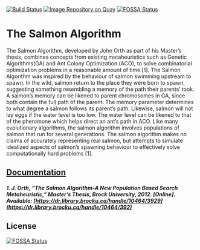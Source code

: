 [![Build Status](https://travis-ci.com/onyiny-ang/salmon.svg?token=6hmRNtGMeYcpom73Q3ph&branch=master)](https://travis-ci.com/onyiny-ang/salmon "Travis")
[![Image Repository on Quay](https://quay.io/repository/onyiny_ang/salmon-tsp/status "Image Repository on Quay")](https://quay.io/repository/onyiny_ang/salmon-tsp)
[![FOSSA Status](https://app.fossa.io/api/projects/git%2Bgithub.com%2Fonyiny-ang%2Fsalmon.svg?type=shield)](https://app.fossa.io/projects/git%2Bgithub.com%2Fonyiny-ang%2Fsalmon?ref=badge_shield)

# The Salmon Algorithm

The Salmon Algorithm, developed by John
Orth as part of his Master’s thesis, combines
concepts from existing metaheuristics such as
Genetic Algorithms(GA) and Ant Colony Optimization (ACO),
to solve combinatorial optimization problems in a reasonable amount of
time [1]. The Salmon Algorithm was inspired
by the behaviour of salmon swimming upstream to spawn.
In the wild, salmon return to
the place they were born to spawn, suggesting
something resembling a memory of the path
their parents’ took. A salmon’s memory can be
likened to parent chromosomes in GA, since
both contain the full path of the parent. The
memory parameter determines to what degree
a salmon follows its parent’s path. Likewise,
salmon will not lay eggs if the water level is too
low. The water level can be likened to that of
the pheromone which helps direct an ant’s path
in ACO. Like many evolutionary algorithms,
the salmon algorithm involves populations of
salmon that run for several generations. The
salmon algorithm makes no claims of accurately representing real salmon,
but attempts to simulate idealized aspects of salmon’s spawning behaviour
to effectively solve computationally hard problems [1].

[Documentation](docs/documentation.md)
---
##### 1. J. Orth, “The Salmon Algorithm-A New Population Based Search Metaheuristic,” Master’s Thesis, Brock University, 2012. [Online]. Available: [https://dr.library.brocku.ca/handle/10464/3929](https://dr.library.brocku.ca/handle/10464/392)


## License
[![FOSSA Status](https://app.fossa.io/api/projects/git%2Bgithub.com%2Fonyiny-ang%2Fsalmon.svg?type=large)](https://app.fossa.io/projects/git%2Bgithub.com%2Fonyiny-ang%2Fsalmon?ref=badge_large)